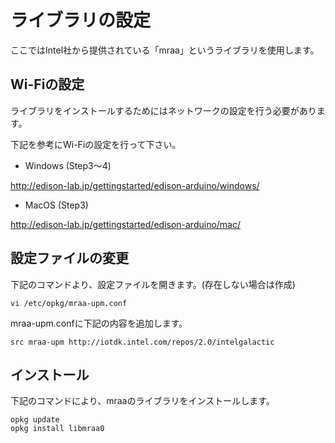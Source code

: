 # ライブラリの設定

ここではIntel社から提供されている「mraa」というライブラリを使用します。

## Wi-Fiの設定
ライブラリをインストールするためにはネットワークの設定を行う必要があります。

下記を参考にWi-Fiの設定を行って下さい。

 * Windows (Step3〜4)

http://edison-lab.jp/gettingstarted/edison-arduino/windows/

 * MacOS (Step3)

http://edison-lab.jp/gettingstarted/edison-arduino/mac/


## 設定ファイルの変更

下記のコマンドより、設定ファイルを開きます。(存在しない場合は作成)
```
vi /etc/opkg/mraa-upm.conf
```

mraa-upm.confに下記の内容を追加します。
```
src mraa-upm http://iotdk.intel.com/repos/2.0/intelgalactic
```

## インストール

下記のコマンドにより、mraaのライブラリをインストールします。
```
opkg update
opkg install libmraa0
```